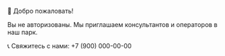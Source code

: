 🚗 Добро пожаловать!

Вы не авторизованы. Мы приглашаем консультантов и операторов в наш парк.

📞 Свяжитесь с нами: +7 (900) 000-00-00